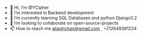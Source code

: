 - 👋 Hi, I’m @YCipher
- 👀 I’m interested in Backend development
- 🌱 I’m currently learning SQL Databases and python Django3.2
- 💞️ I’m looking to collaborate on open-source-projects
- 📫 How to reach me aliaghchan@gmail.com , +212649391224

<!---
YCipher/YCipher is a ✨ special ✨ repository because its `README.md` (this file) appears on your GitHub profile.
You can click the Preview link to take a look at your changes.
--->
